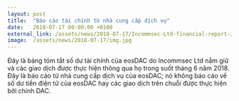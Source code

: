 ```yaml
---
layout: post
title:  "Báo cáo tài chính từ nhà cung cấp dịch vụ"
date:   2018-07-17 00:00:00 +0100
external_link: /assets/news/2018-07-17/Incommsec-Ltd-financial-report-June-2018-FINAL.pdf
image:  /assets/news/2018-07-17/img.jpg
---
```

Đây là bảng tóm tắt số dư tài chính của eosDAC do Incommsec Ltd nắm giữ và các giao dịch được thực hiện thông qua họ trong suốt tháng 6 năm 2018. Đây là báo cáo từ nhà cung cấp dịch vụ của eosDAC; nó không báo cáo về số dư tiền điện tử của eosDAC hay các giao dịch trên chuỗi được thực hiện bởi chính DAC. 
